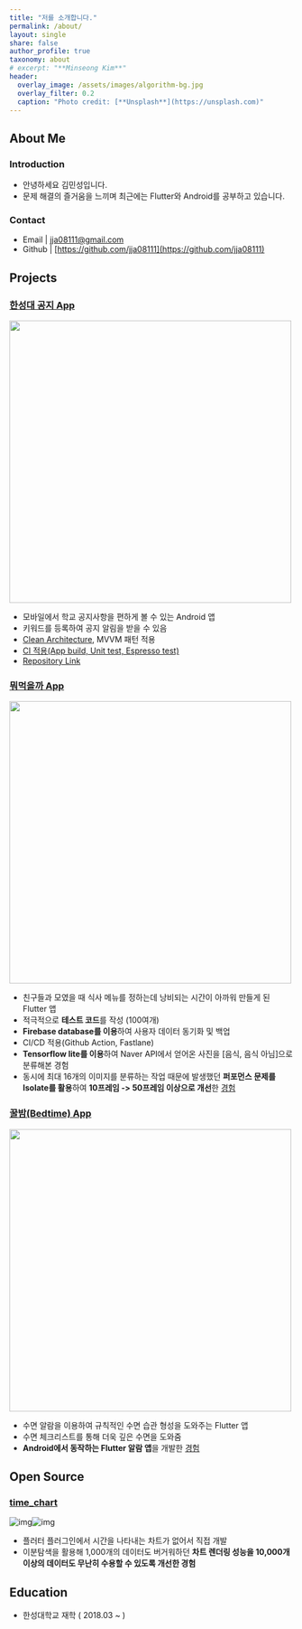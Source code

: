 ```yaml
---
title: "저를 소개합니다."
permalink: /about/
layout: single
share: false
author_profile: true
taxonomy: about
# excerpt: "**Minseong Kim**"
header:
  overlay_image: /assets/images/algorithm-bg.jpg
  overlay_filter: 0.2
  caption: "Photo credit: [**Unsplash**](https://unsplash.com)"
---
```


## About Me

### Introduction

- 안녕하세요 김민성입니다.
- 문제 해결의 즐거움을 느끼며 최근에는 Flutter와 Android를 공부하고 있습니다.

### Contact

- Email | jja08111@gmail.com
- Github | [https://github.com/jja08111](https://github.com/jja08111)

## Projects

### [한성대 공지 App](https://play.google.com/store/apps/details?id=com.foundy.hansungnotification)

<img src="https://play-lh.googleusercontent.com/N1ie6859fXSZVP-iOc82OVXOXK5noIhR7pp0hWNPlfRo1qV_kXEvTVDvLV_M-0kMigQ=w416-h235" width="500">

- 모바일에서 학교 공지사항을 편하게 볼 수 있는 Android 앱
- 키워드를 등록하여 공지 알림을 받을 수 있음
- [Clean Architecture](https://jja08111.github.io/android/android-clean-architecture/), MVVM 패턴 적용
- [CI 적용(App build, Unit test, Espresso test)](https://jja08111.github.io/android/android-ci-with-github-action/)
- [Repository Link](https://github.com/jja08111/HansungNotification)

### [뭐먹을까 App](https://play.google.com/store/apps/details?id=com.foundy.what_should_i_eat)

<img src="https://play-lh.googleusercontent.com/qGAAl6UdgAIPJTLys2tRZ1DWIatBqMyk-SJC8QMRd9IOT1KxAnUGgGAhmvVvGxS6VLM=w416-h235" width="500">

- 친구들과 모였을 때 식사 메뉴를 정하는데 낭비되는 시간이 아까워 만들게 된 Flutter 앱
- 적극적으로 **테스트 코드**를 작성 (100여개)
- **Firebase database를 이용**하여 사용자 데이터 동기화 및 백업
- CI/CD 적용(Github Action, Fastlane)
- **Tensorflow lite를 이용**하여 Naver API에서 얻어온 사진을 [음식, 음식 아님]으로 분류해본 경험
- 동시에 최대 16개의 이미지를 분류하는 작업 때문에 발생했던 **퍼포먼스 문제를 Isolate를 활용**하여 **10프레임 -> 50프레임 이상으로 개선**한 [경험](https://jja08111.github.io/flutter/flutter-tflite-with-isolate/)

### [꿀밤(Bedtime) App](https://play.google.com/store/apps/details?id=io.github.jja08111.good_night_app)

<img src="https://user-images.githubusercontent.com/57604817/117240536-fcbe5d80-ae6b-11eb-8a6f-788bb70ea558.png" width="500">

- 수면 알람을 이용하여 규칙적인 수면 습관 형성을 도와주는 Flutter 앱
- 수면 체크리스트를 통해 더욱 깊은 수면을 도와줌
- **Android에서 동작하는 Flutter 알람 앱**을 개발한 [경험](https://jja08111.github.io/flutter/flutter-alarm-app/)

## Open Source

### [time_chart](https://pub.dev/packages/time_chart)

![img](https://github.com/jja08111/time_chart/raw/main/assets/images/time_chart/weekly_time_chart.gif?raw=true)![img](https://github.com/jja08111/time_chart/raw/main/assets/images/time_chart/monthly_time_chart.gif?raw=true)

- 플러터 플러그인에서 시간을 나타내는 차트가 없어서 직접 개발
- 이분탐색을 활용해 1,000개의 데이터도 버거워하던 **차트 렌더링 성능을 10,000개 이상의 데이터도 무난히 수용할 수 있도록 개선한 경험**

## Education

- 한성대학교 재학 ( 2018.03 ~ )

